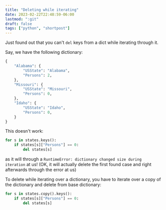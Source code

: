 ```yaml
---
title: "Deleting while iterating"
date: 2023-02-22T22:48:59-06:00
lastmod: ":git"
draft: false
tags: ["python", "shortpost"]
---
```

Just found out that you can't `del` keys from a dict while iterating through it.

Say, we have the following dictionary:
```python
{
    "Alabama": {
        "USState": "Alabama",
        "Persons": 2,
    },
    "Missouri": {
        "USState": "Missouri",
        "Persons": 0,
    },
    "Idaho": {
        "USState": "Idaho",
        "Persons": 0,
    }
}

```

This doesn't work:

```python
for s in states.keys():
    if states[s]["Persons"] == 0:
        del states[s]
```

as it will through a `RuntimeError: dictionary changed size during iteration` at us!
(OK, it will actually delete the first found case and right afterwards through the error at us)

To delete while iterating over a dictionary, you have to iterate over a copy of the dictionary and delete from base dictionary:

```python
for s in states.copy().keys():
    if states[s]["Persons"] == 0:
        del states[s]
```

